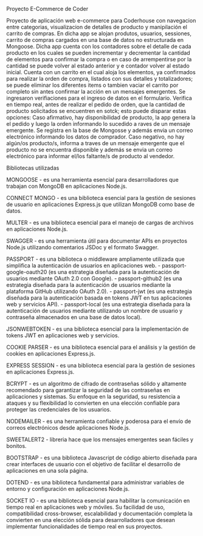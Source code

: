 Proyecto E-Commerce de Coder

Proyecto de aplicación web e-commerce para Coderhouse con navegacion entre categorias, visualizacion de detalles de producto y manipilación el carrito de compras. En dicha app se alojan produtos, usuarios, sessiones, carrito de compras cargados en una base de datos no estructurada en Mongoose. Dicha app cuenta con los contadores sobre el detalle de cada producto en los cuales se pueden incrementar y decrementar la cantidad de elementos para confirmar la compra o en caso de arrempentirse por la cantidad se puede volver al estado anterior y e contador volver al estado inicial. Cuenta con un carrito en el cual aloja los elementos, ya confirmados para realizar la orden de compra, listados con sus detalles y totalizadores; se puede eliminar los diferentes items o tambien vaciar el carrito por completo sin antes confirmar la acción en un mensajes emergentes. Se ingresaron verifiaciones para el ingreso de datos en el formulario. Verifica en tiempo real, antes de realizar el pedido de orden, que la cantidad de producto solicitados se encuentren en sotck; esto puede disparar estas opciones: Caso afirmativo, hay disponibilidad de producto, la app genera la el pedido y luego la orden informando lo sucedido a raves de un mensaje emergente. Se registra en la base de Mongosse y además envia un correo electrónico informando los datos de comprador. Caso negativo, no hay algún/os producto/s, informa a traves de un mensaje emergente que el producto no se encuentra disponible y además se envia un correo electrónico para informar el/los faltante/s de producto al vendedor.

Bibliotecas utilizadas

MONGOOSE - es una herramienta esencial para desarrolladores que trabajan con MongoDB en aplicaciones Node.js.

CONNECT MONGO -  es una biblioteca esencial para la gestión de sesiones de usuario en aplicaciones Express.js que utilizan MongoDB como base de datos.

MULTER - es una biblioteca esencial para el manejo de cargas de archivos en aplicaciones Node.js.

SWAGGER - es una herramienta útil para documentar APIs en proyectos Node.js utilizando comentarios JSDoc y el formato Swagger.

PASSPORT -  es una biblioteca o middleware ampliamente utilizada que simplifica la autenticación de usuarios en aplicaciones web.
    - passport-google-oauth20 (es una estrategia diseñada para la autenticación de usuarios mediante OAuth 2.0 con Google).
    - passport-github2 (es una estrategia diseñada para la autenticación de usuarios mediante la plataforma GitHub utilizando OAuth 2.0).
    - passport-jwt (es una estrategia diseñada para la autenticación basada en tokens JWT en tus aplicaciones web y servicios API).
    - passport-local (es una estrategia  diseñada para la autenticación de usuarios mediante utilizando un nombre de usuario y contraseña almacenados en una base de datos local).

JSONWEBTOKEN - es una biblioteca esencial para la implementación de tokens JWT en aplicaciones web y servicios.

COOKIE PARSER - es una biblioteca esencial para el análisis y la gestión de cookies en aplicaciones Express.js.

EXPRESS SESSION - es una biblioteca esencial para la gestión de sesiones en aplicaciones Express.js. 

BCRYPT - es un algoritmo de cifrado de contraseñas sólido y altamente recomendado para garantizar la seguridad de las contraseñas en aplicaciones y sistemas. Su enfoque en la seguridad, su resistencia a ataques y su flexibilidad lo convierten en una elección confiable para proteger las credenciales de los usuarios.

NODEMAILER - es una herramienta confiable y poderosa para el envío de correos electrónicos desde aplicaciones Node.js.

SWEETALERT2 - libreria hace que los mensajes emergentes sean fáciles y bonitos.

BOOTSTRAP - es una biblioteca Javascript de código abierto diseñada para crear interfaces de usuario con el objetivo de facilitar el desarrollo de aplicaciones en una sola página.

DOTEND - es una biblioteca fundamental para administrar variables de entorno y configuración en aplicaciones Node.js.

SOCKET IO - es una biblioteca esencial para habilitar la comunicación en tiempo real en aplicaciones web y móviles. Su facilidad de uso, compatibilidad cross-browser, escalabilidad y documentación completa la convierten en una elección sólida para desarrolladores que desean implementar funcionalidades de tiempo real en sus proyectos.